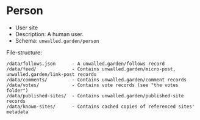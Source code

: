 # Person

 - User site
 - Description: A human user.
 - Schema: `unwalled.garden/person`

File-structure:

```
/data/follows.json      - A unwalled.garden/follows record
/data/feed/             - Contains unwalled.garden/micro-post, unwalled.garden/link-post records
/data/comments/         - Contains unwalled.garden/comment records
/data/votes/            - Contains vote records (see "the votes folder")
/data/published-sites/  - Contains unwalled.garden/published-site records
/data/known-sites/      - Contains cached copies of referenced sites' metadata
```
